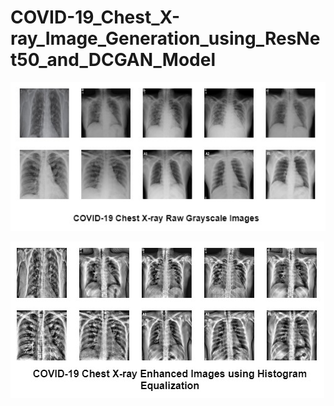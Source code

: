 # COVID-19_Chest_X-ray_Image_Generation_using_ResNet50_and_DCGAN_Model


![Covid-19 Chest X-ray Enhanced Images](https://github.com/SukonyaPhukan92/COVID-19_Chest_X-ray_Image_Generation_using_ResNet50_and_DCGAN_Model/blob/main/1.%20Image%20Enhancement/covid19_chest_Xray_raw_grayscale_images.jpg?raw=true)



![Covid-19 Chest X-ray Enhanced Images](https://github.com/SukonyaPhukan92/COVID-19_Chest_X-ray_Image_Generation_using_ResNet50_and_DCGAN_Model/blob/main/1.%20Image%20Enhancement/Covid19_Chest_Xray_Enhanced_images.jpg?raw=true)


